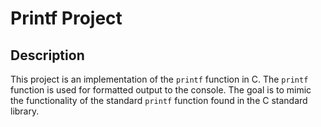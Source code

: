# Printf Project

## Description

This project is an implementation of the `printf` function in C. 
The `printf` function is used for formatted output to the console. 
The goal is to mimic the functionality of the standard `printf` function found in the C standard library.
